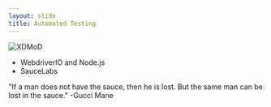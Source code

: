```yaml
---
layout: slide
title: Automated Testing
---
```



![XDMoD]({{site.baseurl}}/assets/images/sauce.png)

- WebdriverIO and Node.js
- SauceLabs

<div class="footer">
<p> "If a man does not have the sauce, then he is lost. But the same man can be lost in the sauce." -Gucci Mane</p>
</div>

